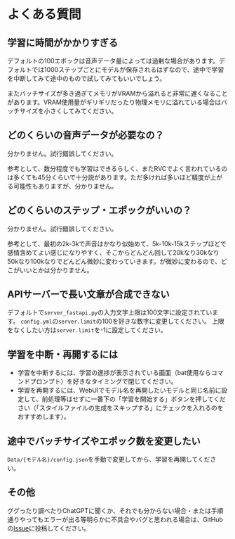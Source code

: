 # よくある質問

## 学習に時間がかかりすぎる

デフォルトの100エポックは音声データ量によっては過剰な場合があります。デフォルトでは1000ステップごとにモデルが保存されるはずなので、途中で学習を中断してみて途中のもので試してみてもいいでしょう。

またバッチサイズが多き過ぎてメモリがVRAMから溢れると非常に遅くなることがあります。VRAM使用量がギリギリだったり物理メモリに溢れている場合はバッチサイズを小さくしてみてください。

## どのくらいの音声データが必要なの？

分かりません。試行錯誤してください。

参考として、数分程度でも学習はできるらしく、またRVCでよく言われているのは多くても45分くらいで十分説があります。ただ多ければ多いほど精度が上がる可能性もありますが、分かりません。

## どのくらいのステップ・エポックがいいの？

分かりません。試行錯誤してください。

参考として、最初の2k-3kで声音はかなり似始めて、5k-10k-15kステップほどで感情含めてよい感じになりやすく、そこからどんどん回して20kなり30kなり50kなり100kなりでどんどん微妙に変わっていきます。が微妙に変わるので、どこがいいとかは分かりません。

## APIサーバーで長い文章が合成できない

デフォルトで`server_fastapi.py`の入力文字上限は100文字に設定されています。
`config.yml`の`server.limit`の100を好きな数字に変更してください。
上限をなくしたい方は`server.limit`を-1に設定してください。

## 学習を中断・再開するには

- 学習を中断するには、学習の進捗が表示されている画面（bat使用ならコマンドプロンプト）を好きなタイミングで閉じてください。
- 学習を再開するには、WebUIでモデル名を再開したいモデルと同じ名前に設定して、前処理等はせずに一番下の「学習を開始する」ボタンを押してください（「スタイルファイルの生成をスキップする」にチェックを入れるのをおすすめします）。

## 途中でバッチサイズやエポック数を変更したい

`Data/{モデル名}/config.json`を手動で変更してから、学習を再開してください。

## その他

ググったり調べたりChatGPTに聞くか、それでも分からない場合・または手順通りやってもエラーが出る等明らかに不具合やバグと思われる場合は、GitHubの[Issue](https://github.com/litagin02/Style-Bert-VITS2/issues)に投稿してください。

